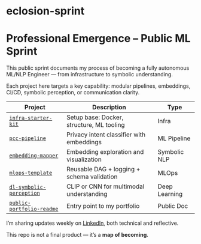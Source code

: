 # eclosion-sprint

# Professional Emergence – Public ML Sprint

This public sprint documents my process of becoming a fully autonomous ML/NLP Engineer — from infrastructure to symbolic understanding.

Each project here targets a key capability: modular pipelines, embeddings, CI/CD, symbolic perception, or communication clarity.

| Project | Description | Type |
|--------|-------------|------|
| [`infra-starter-kit`](#) | Setup base: Docker, structure, ML tooling | Infra |
| [`pcc-pipeline`](#) | Privacy intent classifier with embeddings | ML Pipeline |
| [`embedding-mapper`](#) | Embedding exploration and visualization | Symbolic NLP |
| [`mlops-template`](#) | Reusable DAG + logging + schema validation | MLOps |
| [`dl-symbolic-perception`](#) | CLIP or CNN for multimodal understanding | Deep Learning |
| [`public-portfolio-readme`](#) | Entry point to my portfolio | Public Doc |

I’m sharing updates weekly on [LinkedIn](https://linkedin.com/in/alejandro-garay-338257243), both technical and reflective.

This repo is not a final product — it’s a **map of becoming**.
